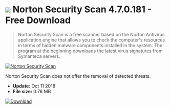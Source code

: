 # ![](https://cdn.softexe.net/static/icon/e/norton-security-scan-9750.png) Norton Security Scan 4.7.0.181  - Free Download

> Norton Security Scan is a free scanner based on the Norton Antivirus application engine that allows you to check the computer's resources in terms of hidden malware components installed in the system. The program at the beginning downloads the latest virus signatures from Symanteca servers.

[![Norton Security Scan](https://gallery.dpcdn.pl/imgc/Tools/2428/g_-_420x350_1.5_-_x20150112144152_0.png)](https://softexe.net/win/security-privacy/scanners/norton-security-scan:ageR.html)

Norton Security Scan does not offer the removal of detected threats.


- **Update:** Oct 11 2018
- **File size:** 0.76 MB

[![Download](https://cdn.softexe.net/static/img/download.png)](https://softexe.net/win/security-privacy/scanners/norton-security-scan:ageR.html)

